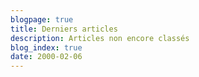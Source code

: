 ```yaml
---
blogpage: true
title: Derniers articles
description: Articles non encore classés
blog_index: true
date: 2000-02-06
---
```


